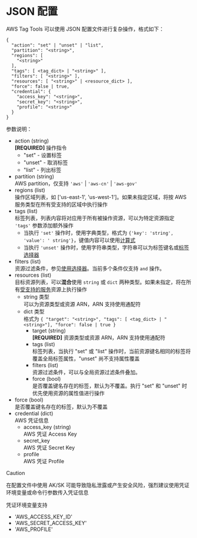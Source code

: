 # JSON 配置

AWS Tag Tools 可以使用 JSON 配置文件进行复杂操作，格式如下：

```pycon
{
  "action": "set" | "unset" | "list",
  "partition": "<string>",
  "regions": [
    "<string>"
  ],
  "tags": [ <tag_dict> | "<string>" ],
  "filters": [ "<string>" ],
  "resources": [ "<string>" | <resource_dict> ],
  "force": false | true,
  "credential": {
    "access_key": "<string>",
    "secret_key": "<string>",
    "profile": "<string>"
  }
}
```

参数说明：

- action (string) <br/> **[REQUIRED]** 操作指令
    * "set" - 设置标签
    * "unset" - 取消标签
    * "list" - 列出标签
- partition (string) <br/> AWS partition，仅支持 `'aws'` | `'aws-cn'` | `'aws-gov'`
- regions (list) <br/> 操作区域列表，如 ['us-east-1', 'us-west-1']。如果未指定区域，将按 AWS 服务类型在所有受支持的区域中执行操作
- tags (list) <br/> 标签列表，列表内容将对应用于所有被操作资源，可以为特定资源指定 `'tags'` 参数添加额外操作
    * 当执行 `'set'` 操作时，使用字典类型，格式为 `{'key': 'string', 'value': '
      string'}`，键值内容可以使用[计算式](Use-Expression.md)
    * 当执行 `'unset'` 操作时，使用字符串类型，字符串可以为标签键名或[标签选择器](Use-Selector.md)
- filters (list) <br/> 资源过滤条件，参见[使用选择器](Use-Selector.md)。当前多个条件仅支持 `and` 操作。
- resources (list) <br/> 目标资源列表，可以**混合**使用 `string` 或 `dict`
  两种类型。如果未指定，将在所有[受支持的服务](Supported-Services.md)资源上执行操作
    * string 类型 <br/> 可以为资源类型或资源 ARN，ARN 支持使用通配符
    * dict 类型 <br/> 格式为 `{ "target": "<string>", "tags": [ <tag_dict> | "<string>"], "force": false | true }`
        * target (string) <br/> **[REQUIRED]** 资源类型或资源 ARN，ARN 支持使用通配符
        * tags (list) <br/> 标签列表，当执行 "set" 或 "list" 操作时，当前资源键名相同的标签将覆盖全局标签属性，"unset"
          尚不支持属性覆盖
        * filters (list) <br/> 资源过滤条件，可以与全局资源过滤条件叠加。
        * force (bool) <br/> 是否覆盖键名存在的标签，默认为不覆盖。执行 "set" 和 "unset" 时优先使用资源的属性值进行操作
- force (bool) <br/> 是否覆盖键名存在的标签，默认为不覆盖
- credential (dict) <br/> AWS 凭证信息
    * access_key (string) <br/> AWS 凭证 Access Key
    * secret_key <br/> AWS 凭证 Secret Key
    * profile <br/> AWS 凭证 Profile

> [!Caution]
> 在配置文件中使用 AK/SK 可能导致隐私泄露或产生安全风险，强烈建议使用凭证环境变量或命令行参数传入凭证信息
>
> 凭证环境变量支持
> * 'AWS_ACCESS_KEY_ID'
> * 'AWS_SECRET_ACCESS_KEY'
> * 'AWS_PROFILE'
